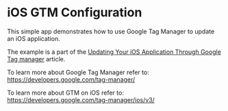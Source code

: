 # iOS GTM Configuration

This simple app demonstrates how to use Google Tag Manager to update an iOS application.

The example is a part of the [Updating Your iOS Application Through Google Tag manager](https://www.analyticspros.com/blog/tag-management/gtm-for-mobile/) article.

To learn more about Google Tag Manager refer to: https://developers.google.com/tag-manager/

To learn more about GTM on iOS refer to: https://developers.google.com/tag-manager/ios/v3/
